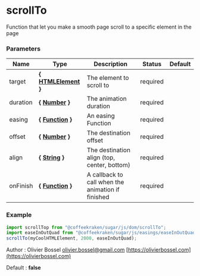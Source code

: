 # scrollTo

Function that let you make a smooth page scroll to a specific element in the page

### Parameters

| Name     | Type                                                                                                       | Description                                       | Status   | Default |
| -------- | ---------------------------------------------------------------------------------------------------------- | ------------------------------------------------- | -------- | ------- |
| target   | **{ [HTMLElement](https://developer.mozilla.org/fr/docs/Web/API/HTMLElement) }**                           | The element to scroll to                          | required |
| duration | **{ [Number](https://developer.mozilla.org/fr/docs/Web/JavaScript/Reference/Objets_globaux/Number) }**     | The animation duration                            | required |
| easing   | **{ [Function](https://developer.mozilla.org/fr/docs/Web/JavaScript/Reference/Objets_globaux/Function) }** | An easing Function                                | required |
| offset   | **{ [Number](https://developer.mozilla.org/fr/docs/Web/JavaScript/Reference/Objets_globaux/Number) }**     | The destination offset                            | required |
| align    | **{ [String](https://developer.mozilla.org/fr/docs/Web/JavaScript/Reference/Objets_globaux/String) }**     | The destination align (top, center, bottom)       | required |
| onFinish | **{ [Function](https://developer.mozilla.org/fr/docs/Web/JavaScript/Reference/Objets_globaux/Function) }** | A callback to call when the animation if finished | required |

### Example

```js
import scrollTop from "@coffeekraken/sugar/js/dom/scrollTo";
import easeInOutQuad from "@coffeekraken/sugar/js/easings/easeInOutQuad";
scrollTo(myCoolHTMLElement, 2000, easeInOutQuad);
```

Author : Olivier Bossel [olivier.bossel@gmail.com](mailto:olivier.bossel@gmail.com) [https://olivierbossel.com](https://olivierbossel.com)

Default : **false**
